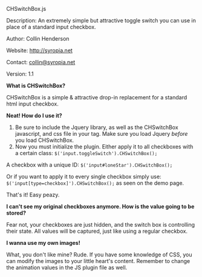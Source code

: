 CHSwitchBox.js

Description: An extremely simple but attractive toggle switch you can use in place of a standard input checkbox.

Author: Collin Henderson

Website: http://syropia.net

Contact: collin@syropia.net

Version: 1.1


**What is CHSwitchBox?**

CHSwitchBox is a simple & attractive drop-in replacement for a standard html input checkbox.

**Neat! How do I use it?**

1. Be sure to include the Jquery library, as well as the CHSwitchBox javascript, and css file in your <head> tag. Make sure you load Jquery _before_ you load CHSwitchBox.
2. Now you must initialize the plugin. Either apply it to all checkboxes with a certain class: `$('input.toggleSwitch').CHSwitchBox();`

A checkbox with a unique ID: `$('input#loneStar').CHSwitchBox();`

Or if you want to apply it to every single checkbox simply use: `$('input[type=checkbox]').CHSwitchBox();` as seen on the demo page.

That's it! Easy peazy.

**I can't see my original checkboxes anymore. How is the value going to be stored?**

Fear not, your checkboxes are just hidden, and the switch box is controlling their state. All values will be captured, just like using a regular checkbox.

**I wanna use my own images!**

What, you don't like mine? Rude. If you have some knowledge of CSS, you can modify the images to your little heart's content. Remember to change the animation values in the JS plugin file as well.	 